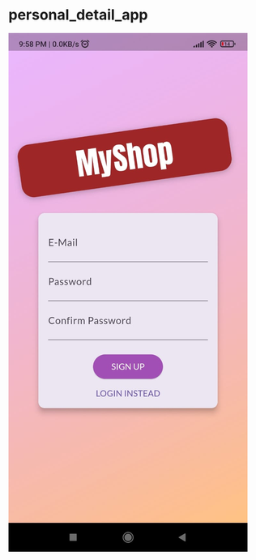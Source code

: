 # personal_detail_app

![logo](https://github.com/kartikpachori/PersonalExpensesApp/blob/main/assests/images/Pick1.jpg)
